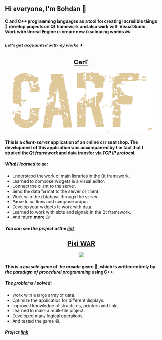 ## Hi everyone, I'm Bohdan 👋

#### C and C++ programming languages as a tool for creating incredible things :rocket: develop projects on Qt framework and also work with Visual Sudio. Work with Unreal Engine to create new fascinating worlds :video_game:

##### Let's get acquainted with my works :arrow_down:

<h2 align="center"><a  href="https://github.com/RiyanBliTe/CarF">CarF</a></h2> 

<p align="center">
  <img src="https://github.com/RiyanBliTe/RiyanBliTe/blob/main/images/emblem.png">
</p>

#### This is a _client-server_ application of an online car seat shop. The development of this application was accompanied by the fact that I studied the **_Qt framework_** and data transfer via _TCP IP protocol_.

##### What I learned to do:

* Understood the work of main libraries in the Qt framework.
* Learned to compose widgets in a visual editor.
* Connect the client to the server.
* Send the data format to the server or client.
* Work with the database through the server.
* Parse input lines and compose output.
* Develop your widgets to work with data.
* Learned to work with slots and signals in the Qt framework.
* And much **more** :wink:

##### You can see the project at the [link](https://github.com/RiyanBliTe/CarF)

<h2 align="center"><a  href="https://github.com/RiyanBliTe/Pixi_WAR">Pixi WAR</a></h2>

<p align="center">
  <img src="https://github.com/RiyanBliTe/Pixi_WAR/blob/master/images/emblem2.png">
</p>

#### This is a _console game_ of the _arcade_ genre :gun:, which is written entirely by _the paradigm of procedural programming_ using C++.

##### The problems I solved:

* Work with a large array of data.
* Optimize the application for different displays.
* Improved knowledge of structures, pointers and links.
* Learned to make a multi-file project.
* Developed many logical operations.
* And tested the game :sweat_smile:.


##### Project [link](https://github.com/RiyanBliTe/Pixi_WAR/blob/master/images/emblem2.png)
